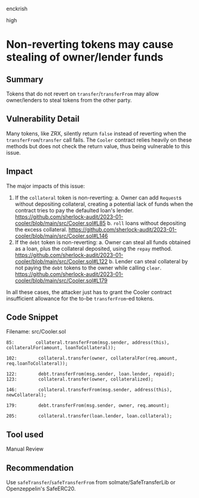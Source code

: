 enckrish

high

# Non-reverting tokens may cause stealing of owner/lender funds

## Summary
Tokens that do not revert on `transfer`/`transferFrom` may allow owner/lenders to steal tokens from the other party.

## Vulnerability Detail
Many tokens, like ZRX, silently return `false` instead of reverting when the `transferFrom`/`transfer` call fails. The `Cooler` contract relies heavily on these methods but does not check the return value, thus being vulnerable to this issue.

## Impact
The major impacts of this issue:
1. If the `collateral` token is non-reverting:
a. Owner can add `Request`s without depositing collateral, creating a potential lack of funds when the contract tries to pay the defaulted loan's lender.
https://github.com/sherlock-audit/2023-01-cooler/blob/main/src/Cooler.sol#L85
b. `roll` loans without depositing the excess collateral.
https://github.com/sherlock-audit/2023-01-cooler/blob/main/src/Cooler.sol#L146
2. If the `debt` token is non-reverting:
a. Owner can steal all funds obtained as a loan, plus the collateral deposited, using the `repay` method.
https://github.com/sherlock-audit/2023-01-cooler/blob/main/src/Cooler.sol#L122
b. Lender can steal collateral by not paying the `debt` tokens to the owner while calling `clear`.
https://github.com/sherlock-audit/2023-01-cooler/blob/main/src/Cooler.sol#L179

In all these cases, the attacker just has to grant the Cooler contract insufficient allowance for the to-be `transferFrom`-ed tokens.
## Code Snippet
Filename: src/Cooler.sol
```solidity
85:        collateral.transferFrom(msg.sender, address(this), collateralFor(amount, loanToCollateral));
```
```solidity
102:        collateral.transfer(owner, collateralFor(req.amount, req.loanToCollateral));
```
```solidity
122:        debt.transferFrom(msg.sender, loan.lender, repaid);
123:        collateral.transfer(owner, collateralized);
```
```solidity
146:        collateral.transferFrom(msg.sender, address(this), newCollateral);
```
```solidity
179:        debt.transferFrom(msg.sender, owner, req.amount);
```
```solidity
205:        collateral.transfer(loan.lender, loan.collateral);
```
## Tool used

Manual Review

## Recommendation
Use `safeTransfer`/`safeTransferFrom` from solmate/SafeTransferLib or Openzeppelin's SafeERC20.